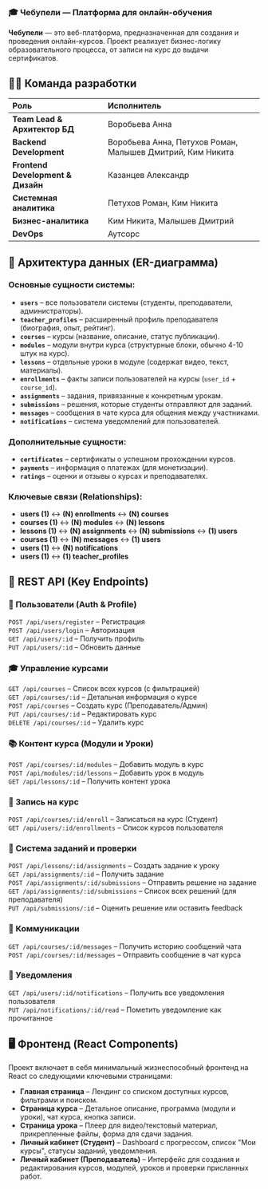 ### 🎓 Чебупели — Платформа для онлайн-обучения

**Чебупели** — это веб-платформа, предназначенная для создания и проведения онлайн-курсов. Проект реализует бизнес-логику образовательного процесса, от записи на курс до выдачи сертификатов.

## 👨‍💻 Команда разработки

Роль | Исполнитель
:--- | :---
**Team Lead & Архитектор БД** | Воробьева Анна
**Backend Development** | Воробьева Анна, Петухов Роман, Малышев Дмитрий, Ким Никита
**Frontend Development & Дизайн** | Казанцев Александр
**Системная аналитика** | Петухов Роман, Ким Никита
**Бизнес-аналитика** | Ким Никита, Малышев Дмитрий
**DevOps** | Аутсорс

## 📌 Архитектура данных (ER-диаграмма)

### Основные сущности системы:
*   **`users`** – все пользователи системы (студенты, преподаватели, администраторы).
*   **`teacher_profiles`** – расширенный профиль преподавателя (биография, опыт, рейтинг).
*   **`courses`** – курсы (название, описание, статус публикации).
*   **`modules`** – модули внутри курса (структурные блоки, обычно 4-10 штук на курс).
*   **`lessons`** – отдельные уроки в модуле (содержат видео, текст, материалы).
*   **`enrollments`** – факты записи пользователей на курсы (`user_id` + `course_id`).
*   **`assignments`** – задания, привязанные к конкретным урокам.
*   **`submissions`** – решения, которые студенты отправляют для заданий.
*   **`messages`** – сообщения в чате курса для общения между участниками.
*   **`notifications`** – система уведомлений для пользователей.

### Дополнительные сущности:
*   **`certificates`** – сертификаты о успешном прохождении курсов.
*   **`payments`** – информация о платежах (для монетизации).
*   **`ratings`** – оценки и отзывы о курсах и преподавателях.

### Ключевые связи (Relationships):
*   **users (1)** ↔ **(N) enrollments** ↔ **(N) courses**
*   **courses (1)** ↔ **(N) modules** ↔ **(N) lessons**
*   **lessons (1)** ↔ **(N) assignments** ↔ **(N) submissions** ↔ **(1) users**
*   **courses (1)** ↔ **(N) messages** ↔ **(1) users**
*   **users (1)** ↔ **(N) notifications**
*   **users (1)** ↔ **(1) teacher_profiles**

## 🚀 REST API (Key Endpoints)

### 👤 Пользователи (Auth & Profile)
`POST /api/users/register` – Регистрация  
`POST /api/users/login` – Авторизация  
`GET /api/users/:id` – Получить профиль  
`PUT /api/users/:id` – Обновить данные  

### 🎓 Управление курсами
`GET /api/courses` – Список всех курсов (с фильтрацией)  
`GET /api/courses/:id` – Детальная информация о курсе  
`POST /api/courses` – Создать курс (Преподаватель/Админ)  
`PUT /api/courses/:id` – Редактировать курс  
`DELETE /api/courses/:id` – Удалить курс  

### 📚 Контент курса (Модули и Уроки)
`POST /api/courses/:id/modules` – Добавить модуль в курс  
`POST /api/modules/:id/lessons` – Добавить урок в модуль  
`GET /api/lessons/:id` – Получить контент урока  

### 📌 Запись на курс
`POST /api/courses/:id/enroll` – Записаться на курс (Студент)  
`GET /api/users/:id/enrollments` – Список курсов пользователя  

### 📝 Система заданий и проверки
`POST /api/lessons/:id/assignments` – Создать задание к уроку  
`GET /api/assignments/:id` – Получить задание  
`POST /api/assignments/:id/submissions` – Отправить решение на задание  
`GET /api/assignments/:id/submissions` – Список всех решений (для преподавателя)  
`PUT /api/submissions/:id` – Оценить решение или оставить feedback  

### 💬 Коммуникации
`GET /api/courses/:id/messages` – Получить историю сообщений чата  
`POST /api/courses/:id/messages` – Отправить сообщение в чат курса  

### 🔔 Уведомления
`GET /api/users/:id/notifications` – Получить все уведомления пользователя  
`PUT /api/notifications/:id/read` – Пометить уведомление как прочитанное  

## 🖥️ Фронтенд (React Components)

Проект включает в себя минимальный жизнеспособный фронтенд на React со следующими ключевыми страницами:

*   **Главная страница** – Лендинг со списком доступных курсов, фильтрами и поиском.
*   **Страница курса** – Детальное описание, программа (модули и уроки), чат курса, кнопка записи.
*   **Страница урока** – Плеер для видео/текстовый материал, прикрепленные файлы, форма для сдачи задания.
*   **Личный кабинет (Студент)** – Dashboard с прогрессом, список "Мои курсы", статусы заданий, уведомления.
*   **Личный кабинет (Преподаватель)** – Интерфейс для создания и редактирования курсов, модулей, уроков и проверки присланных работ.
